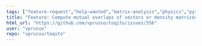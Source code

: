```yaml
---
tags: ["feature-request","help-wanted","matrix-analysis","physics","python","python-3","quantum","quantum-computing","quantum-information","unitaryhack"]
title: "Feature: Compute mutual overlaps of vectors or density matrices"
html_url: "https://github.com/vprusso/toqito/issues/556"
user: "vprusso"
repo: "vprusso/toqito"
---
```


